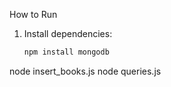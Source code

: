  How to Run
1. Install dependencies:
   ```bash
   npm install mongodb

node insert_books.js
node queries.js
